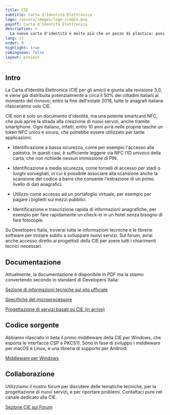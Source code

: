 ```yaml
---
title: CIE
subtitle: Carta d'Identità Elettronica
logo: /assets/images/logo-cie@2x.png
payoff: Carta d'Identità Elettronica
description: >
  La nuova carta d'identità è molto più che un pezzo di plastica: puoi comunicarci via NFC, per usarla per varchi d'ingresso o come certificato digitale d'identità (compatibile SSL).
lang: it
order: 9
highlight: true
comingsoon: false
layout: project
---
```


## Intro

La Carta d'Identità Elettronica (CIE per gli amici) è giunta alla revisione
3.0, e viene già distribuita potenzialmente a circa il 50% dei cittadini
italiani al momento del rinnovo; entro la fine dell'estate 2018, tutte le
anagrafi italiane rilasceranno solo CIE.

CIE non è solo un documento d'identità, ma una potente smartcard NFC, che può
aprire la strada alla creazione di nuovi servizi, anche tramite smartphone.
Ogni italiano, infatti, entro 10 anni avrà nelle proprie tasche un token NFC
unico e sicuro, che potrebbe essere utilizzato per tante applicazioni:

 * Identificazione a bassa sicurezza, come per esempio l'accesso alla palestra.
   In questi casi, è sufficiente leggere via NFC l'ID univoco della carta,
   che non richiede nessun immissione di PIN.

 * Identificazione a media sicurezza, come tornelli di accesso per stadi o luoghi
   sorvegliati, in cui è possibile associare alla scansione anche la scansione
   del codice a barre che consente l'estrazione di un primo livello di dati
   anagrafici.

 * Utilizzo come accesso ad un portafoglio virtuale, per esempio per pagare 
   i biglietti sui mezzi pubblici.

 * Identificazione e trascrizione rapida di informazioni anagrafiche, per esempio
   per fare rapidamente un check-in in un hotel senza bisogno di fare fotocopie.

Su Developers Italia, troverai tutte le informazioni tecniche e le librerie
software per iniziare subito a sviluppare nuovi servizi. Sul forum, avrai anche
accesso diretto ai progettisti della CIE per avere tutti i chiarimenti tecnici
necessari.


## Documentazione

Attualmente, la documentazione è disponibile in PDF ma la stiamo convertendo
secondo lo standard di Developers Italia:

[Sezione di informazioni tecniche sul sito ufficiale](http://www.cartaidentita.interno.gov.it/caratteristiche-del-documento/)

[Specifiche del microprocessore](http://www.cartaidentita.interno.gov.it/wp-content/uploads/2016/07/cie_3.0_-_specifiche_chip.pdf)

[Progettazione di servizi basati su CIE (in arrivo)]()


## Codice sorgente

Abbiamo rilasciato in beta il primo middleware della CIE per Windows, che
esporta le interfacce CSP e PKCS11. Sono in fase di sviluppo i middleware
per macOS e Linux, e una libreria di supporto per Android:

[Middleware per Windows](https://github.com/italia/cie-middleware)


## Collaborazione

Utilizziamo il nostro forum per discutere delle tematiche tecniche, per la
progettazione di nuovi servizi, e per riportare problemi. Contattaci pure
nel canale dedicato alla CIE.

[Sezione CIE sul Forum](https://forum.italia.it/c/cie)

